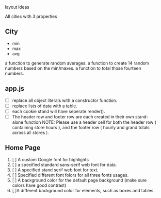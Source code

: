 layout ideas

All cities with 3 properties

## City
- min
- max
- avg

a function to generate random averages.
a function to create 14 random numbers based on the min/maxes.
a function to total those fourteen numbers.

## app.js
<!-- - [x] create a store object
- [x] create the properties for min/max hourly customers and average cookier per customer.
- [x] create a method to generate a random number for customers per hour.
- [x] calculate and store the simulated amounts of cookers purchased for each hour at each location using average cookier purhcased and the random number of customer generated.
- [x] Display the values of each array as unordered lists in the broswer.
- [x] calculate the sum of hourly totals for each store. -->

- [ ] replace all object literals with a constructor function.
- [ ] replace lists of data with a table.
- [ ] each cookie stand will have seperate render().
- [ ] The header row and footer row are each created in their own stand-alone function
NOTE: Please use a header cell for both the header row ( containing store hours ), and the footer row ( hourly and grand totals across all stores ).

## Home Page
1. [ ] A custom Google font for highlights
2. [ ] a specified standard sans-serif web font for data.
3. [ ] A specified stand serif web font for text.
4. [ ] Specified different font folors for all three fonts usages.
5. [ ] A background color for the default page background (make sure colors have good contrast)
6. [ ]A different background color for elements, such as boxes and tables.